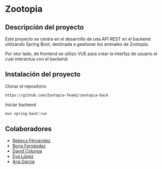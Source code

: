 # Zootopia

## Descripción del proyecto

Este proyecto se centra en el desarrollo de una API REST en el backend utilizando Spring Boot, destinada a gestionar los animales de Zootopia.

Por otor lado, de frontend se utilizo VUE para crear la interfaz de usuario el cual interactua con el backend.


## Instalación del proyecto

Clonar el repositorio

```sh
https://github.com/Zootopia-Team2/zootopia-back
```
Iniciar backend

```sh
mvn spring-boot:run
```

## Colaboradores

- [Rebeca Férnandez](https://github.com/RebecaMFep)
- [Borja Fernández](https://github.com/BarmanDev)
- [David Colunga](https://github.com/Colunga-D)
- [Eva López](https://github.com/EvaMLopez)
- [Ana García](https://github.com/anagarlopez)
  
